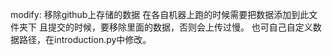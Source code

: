 modify: 移除github上存储的数据
		在各自机器上跑的时候需要把数据添加到此文件夹下
		且提交的时候，要移除里面的数据，否则会上传过慢。
		也可自己自定义数据路径，在introduction.py中修改。